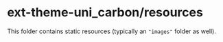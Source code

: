 # ext-theme-uni_carbon/resources

This folder contains static resources (typically an `"images"` folder as well).
